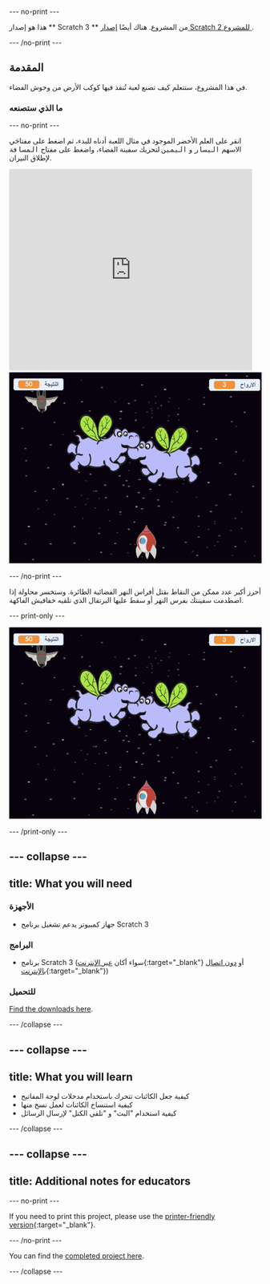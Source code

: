 \--- no-print \---

هذا هو إصدار ** Scratch 3 ** من المشروع. هناك أيضًا [ إصدار Scratch 2 للمشروع ](https://projects.raspberrypi.org/en/projects/clone-wars-scratch2).

\--- /no-print \---

## المقدمة

في هذا المشروع، ستتعلم كيف تصنع لعبة تُنقذ فيها كوكب الأرض من وحوش الفضاء.

### ما الذي ستصنعه

\--- no-print \---

انقر على العلم الأخضر الموجود في مثال اللعبة أدناه للبدء، ثم اضغط على مفتاحَي الاسهم <kbd>اليسار</kbd> و <kbd>اليمين</kbd> لتحريك سفينة الفضاء، واضغط على مفتاح <kbd>المسافة</kbd> لإطلاق النيران.

<div class="scratch-preview">
  <iframe allowtransparency="true" width="485" height="402" src="https://scratch.mit.edu/projects/embed/276887163/?autostart=false" frameborder="0" scrolling="no"></iframe>
  <img src="images/showcase.png">
</div>

\--- /no-print \---

أحرز أكبر عدد ممكن من النقاط بقتل أفراس النهر الفضائية الطائرة. وستخسر محاولة إذا اصطدمت سفينتك بفرس النهر أو سقط عليها البرتقال الذي تلقيه خفافيش الفاكهة.

\--- print-only \---

![تنازلي](images/showcase.png)

\--- /print-only \---

## \--- collapse \---

## title: What you will need

### الأجهزة

+ جهاز كمبيوتر يدعم تشغيل برنامج Scratch 3

### البرامج

+ برنامج Scratch 3 (سواء أكان [عبر الإنترنت](https://rpf.io/scratchon){:target="_blank"} أو [دون اتصال بالإنترنت](https://rpf.io/scratchoff){:target="_blank"})

### للتحميل

[Find the downloads here](http://rpf.io/p/en/clone-wars-go).

\--- /collapse \---

## \--- collapse \---

## title: What you will learn

+ كيفية جعل الكائنات تتحرك باستخدام مدخلات لوحة المفاتيح
+ كيفية استنساخ الكائنات لعمل نسخ منها
+ كيفية استخدام "البث" و "تلقي الكتل" لإرسال الرسائل

\--- /collapse \---

## \--- collapse \---

## title: Additional notes for educators

\--- no-print \---

If you need to print this project, please use the [printer-friendly version](https://projects.raspberrypi.org/en/projects/clone-wars/print){:target="_blank"}.

\--- /no-print \---

You can find the [completed project here](http://rpf.io/p/en/clone-wars-get).

\--- /collapse \---